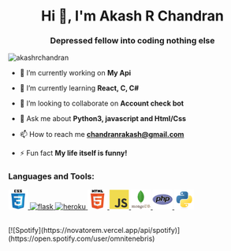 <h1 align="center">Hi 👋, I'm Akash R Chandran</h1>

<h3 align="center">Depressed fellow into coding nothing else</h3>

<p align="left"> <img src="https://komarev.com/ghpvc/?username=akashrchandran&label=Profile%20views&color=0e75b6&style=flat" alt="akashrchandran" /> </p>

- 🔭 I’m currently working on **My Api**

- 🌱 I’m currently learning **React, C, C#**

- 👯 I’m looking to collaborate on **Account check bot**

- 💬 Ask me about **Python3, javascript and Html/Css**

- 📫 How to reach me **chandranrakash@gmail.com**

- ⚡ Fun fact **My life itself is funny!**

<h3 align="left">Languages and Tools:</h3>

<p align="left"> <a href="https://www.w3schools.com/css/" target="_blank"> <img src="https://raw.githubusercontent.com/devicons/devicon/master/icons/css3/css3-original-wordmark.svg" alt="css3" width="40" height="40"/> </a> <a href="https://flask.palletsprojects.com/" target="_blank"> <img src="https://www.vectorlogo.zone/logos/pocoo_flask/pocoo_flask-icon.svg" alt="flask" width="40" height="40"/> </a> <a href="https://heroku.com" target="_blank"> <img src="https://www.vectorlogo.zone/logos/heroku/heroku-icon.svg" alt="heroku" width="40" height="40"/> </a> <a href="https://www.w3.org/html/" target="_blank"> <img src="https://raw.githubusercontent.com/devicons/devicon/master/icons/html5/html5-original-wordmark.svg" alt="html5" width="40" height="40"/> </a> <a href="https://developer.mozilla.org/en-US/docs/Web/JavaScript" target="_blank"> <img src="https://raw.githubusercontent.com/devicons/devicon/master/icons/javascript/javascript-original.svg" alt="javascript" width="40" height="40"/> </a> <a href="https://www.mongodb.com/" target="_blank"> <img src="https://raw.githubusercontent.com/devicons/devicon/master/icons/mongodb/mongodb-original-wordmark.svg" alt="mongodb" width="40" height="40"/> </a> <a href="https://www.php.net" target="_blank"> <img src="https://raw.githubusercontent.com/devicons/devicon/master/icons/php/php-original.svg" alt="php" width="40" height="40"/> </a> <a href="https://www.python.org" target="_blank"> <img src="https://raw.githubusercontent.com/devicons/devicon/master/icons/python/python-original.svg" alt="python" width="40" height="40"/> </a> </p>
&nbsp; <br> [![Spotify](https://novatorem.vercel.app/api/spotify)](https://open.spotify.com/user/omnitenebris)
